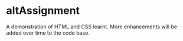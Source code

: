 # altAssignment
A demonstration of HTML and CSS learnt. More enhancements will be added over time to the code base. 
